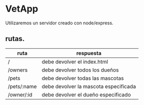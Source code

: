# VetApp 

Utilizaremos un servidor creado con node/express.

## rutas.

| ruta  | respuesta  |
|---|---|
|  / |  debe devolver el index.html |
| /owners  | debe devolver todos los dueños |
| /pets | debe devolver todas las mascotas |
| /pets/:name |  debe devolver la mascota especificada |
| /owner/:id |  debe devolver el dueño especificado |
